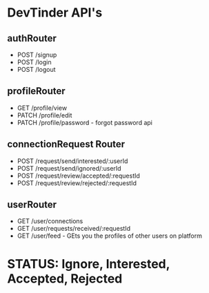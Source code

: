 # DevTinder API's
 
## authRouter
- POST /signup
- POST /login
- POST /logout

##  profileRouter
- GET /profile/view
- PATCH /profile/edit
- PATCH /profile/password - forgot password api

##  connectionRequest Router
- POST /request/send/interested/:userId
- POST /request/send/ignored/:userId
- POST /request/review/accepted/:requestId
- POST /request/review/rejected/:requestId

##  userRouter
- GET /user/connections
- GET /user/requests/received/:requestId
- GET /user/feed  - GEts you the profiles of other users on platform

# STATUS: Ignore, Interested, Accepted, Rejected